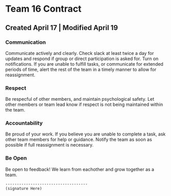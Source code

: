 # Team 16 Contract

## Created April 17 | Modified April 19

### Communication

Communicate actively and clearly. Check slack at least twice a day for updates and respond if group or direct participation is asked for. Turn on notifications. If you are unable to fulfill tasks, or communicate for extended periods of time, alert the rest of the team in a timely manner to allow for reassignment.

### Respect

Be respecful of other members, and maintain psychological safety. Let other members or team lead know if respect is not being maintained within the team.

### Accountability

Be proud of your work. If you believe you are unable to complete a task, ask other team members for help or guidance. Notify the team as soon as possible if full reassignment is necessary.

### Be Open

Be open to feedback! We learn from eachother and grow together as a team.


```
------------------------------------
(signature Here)
```
